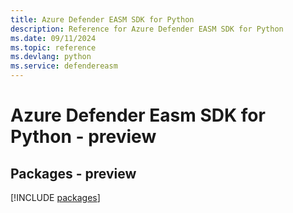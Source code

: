 ```yaml
---
title: Azure Defender EASM SDK for Python
description: Reference for Azure Defender EASM SDK for Python
ms.date: 09/11/2024
ms.topic: reference
ms.devlang: python
ms.service: defendereasm
---
```

# Azure Defender Easm SDK for Python - preview
## Packages - preview
[!INCLUDE [packages](defender-easm-index.md)]